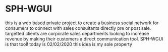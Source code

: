 # SPH-WGUI
this is a web based private project to create a business social network for consumers to connect with sales consultants directly pre or post sale.
targetted clients are corporate sales departments looking to increase revenue by making their customers a direct communication tool.
SPH-WGUI is that tool!
today is 02/02/2020
this idea is my sole property
